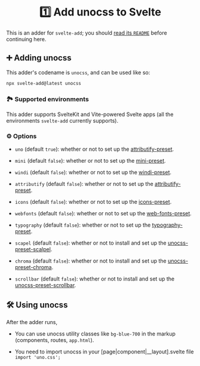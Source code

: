 <h1 align="center">1️⃣ Add unocss to Svelte</h1>

This is an adder for `svelte-add`; you should [read its `README`](https://github.com/svelte-add/svelte-add#readme) before continuing here.

## ➕ Adding unocss

This adder's codename is `unocss`, and can be used like so:

```sh
npx svelte-add@latest unocss
```

### 🏞 Supported environments

This adder supports SvelteKit and Vite-powered Svelte apps (all the environments `svelte-add` currently supports).

### ⚙️ Options

- `uno` (default `true`): whether or not to set up the [attributify-preset](https://github.com/unocss/unocss/tree/main/packages/preset-attributify).

- `mini` (default `false`): whether or not to set up the [mini-preset](https://github.com/unocss/unocss/tree/main/packages/preset-mini).

- `windi` (default `false`): whether or not to set up the [windi-preset](https://github.com/unocss/unocss/tree/main/packages/preset-windi).

- `attributify` (default `false`): whether or not to set up the [attributify-preset](https://github.com/unocss/unocss/tree/main/packages/preset-attributify).

- `icons` (default `false`): whether or not to set up the [icons-preset](https://github.com/unocss/unocss/tree/main/packages/preset-icons).

- `webfonts` (default `false`): whether or not to set up the [web-fonts-preset](https://github.com/unocss/unocss/tree/main/packages/preset-web-fonts).

- `typography` (default `false`): whether or not to set up the [typography-preset](https://github.com/unocss/unocss/tree/main/packages/preset-typography).

- `scapel` (default `false`): whether or not to install and set up the [unocss-preset-scalpel](https://github.com/macheteHot/unocss-preset-scalpel).

- `chroma` (default `false`): whether or not to install and set up the [unocss-preset-chroma](https://github.com/chu121su12/unocss-preset-chroma).

- `scrollbar` (default `false`): whether or not to install and set up the [unocss-preset-scrollbar](https://github.com/action-hong/unocss-preset-scrollbar).

## 🛠 Using unocss

After the adder runs,

- You can use unocss utility classes like `bg-blue-700` in the markup (components, routes, `app.html`).

- You need to import unocss in your [page|component|__layout].svelte file ```import 'uno.css';```
